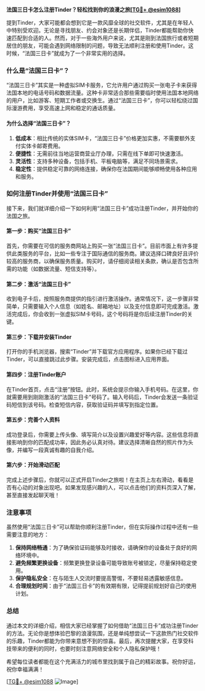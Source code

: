 **法国三日卡怎么注册Tinder？轻松找到你的浪漫之旅[[TG💪+ @esim1088](https://t.me/s/esim1088)]**

提到Tinder，大家可能都会想到它是一款风靡全球的社交软件，尤其是在年轻人中特别受欢迎。无论是寻找朋友、约会对象还是长期伴侣，Tinder都能帮助你快速匹配到合适的人。然而，对于一些海外用户来说，尤其是刚到法国旅行或者短期居住的朋友，可能会遇到网络限制的问题，导致无法顺利注册和使用Tinder。这时候，“法国三日卡”就成为了一个非常实用的选择。

### 什么是“法国三日卡”？

“法国三日卡”其实是一种虚拟SIM卡服务，它允许用户通过购买一张电子卡来获得法国本地的电话号码和数据流量。这种卡非常适合那些需要临时使用法国本地网络的用户，比如游客、短期工作者或交换生。通过“法国三日卡”，你可以轻松绕过国际漫游费用，享受高速上网和稳定的通话质量。

#### 为什么选择“法国三日卡”？

1. **低成本**：相比传统的实体SIM卡，“法国三日卡”价格更加实惠，不需要额外支付实体卡邮寄费用。
2. **便捷性**：无需前往当地运营商营业厅办理，只需在线下单即可快速激活。
3. **灵活性**：支持多种设备，包括手机、平板电脑等，满足不同场景需求。
4. **稳定性**：提供稳定可靠的网络连接，确保你在法国期间能够顺畅使用各种应用和服务。

### 如何注册Tinder并使用“法国三日卡”

接下来，我们就详细介绍一下如何利用“法国三日卡”成功注册Tinder，并开始你的法国之旅。

#### 第一步：购买“法国三日卡”

首先，你需要在可信的服务商网站上购买一张“法国三日卡”。目前市面上有许多提供此类服务的平台，比如一些专注于国际通信的服务商。建议选择口碑良好且评价较高的服务商，以确保服务质量。购买时，请仔细阅读相关条款，确认是否包含所需的功能（如数据流量、短信支持等）。

#### 第二步：激活“法国三日卡”

收到电子卡后，按照服务商提供的指引进行激活操作。通常情况下，这一步骤非常简单，只需要输入个人信息（如姓名、邮箱地址）以及支付信息即可完成激活。激活完成后，你会收到一张虚拟SIM卡号码，这个号码将是你后续注册Tinder的关键。

#### 第三步：下载并安装Tinder

打开你的手机浏览器，搜索“Tinder”并下载官方应用程序。如果你已经下载过Tinder，可以直接跳过此步骤。安装完成后，点击图标进入应用界面。

#### 第四步：注册Tinder账户

在Tinder首页，点击“注册”按钮。此时，系统会提示你输入手机号码。在这里，你就需要用到刚刚激活的“法国三日卡”号码了。输入号码后，Tinder会发送一条验证码短信到该号码。检查短信内容，获取验证码并填写到指定位置。

#### 第五步：完善个人资料

成功登录后，你需要上传头像、填写简介以及设置兴趣爱好等内容。这些信息将直接影响到你的匹配成功率，因此务必认真对待。建议选择清晰自然的照片作为头像，并编写一段真诚有趣的自我介绍。

#### 第六步：开始滑动匹配

完成上述步骤后，你就可以正式开启Tinder之旅啦！在主页上左右滑动，看看是否有心动的对象出现吧。如果发现感兴趣的人，可以点击他们的资料页深入了解，甚至直接发起聊天哦！

### 注意事项

虽然使用“法国三日卡”可以帮助你顺利注册Tinder，但在实际操作过程中还有一些需要注意的地方：

1. **保持网络畅通**：为了确保验证码能够及时接收，请确保你的设备处于良好的网络环境中。
2. **避免频繁更换设备**：频繁更换登录设备可能导致账号被锁定，尽量保持稳定使用。
3. **保护隐私安全**：在与陌生人交流时要提高警惕，不要轻易透露敏感信息。
4. **合理规划时间**：由于“法国三日卡”的有效期有限，记得提前规划好自己的使用计划。

### 总结

通过本文的详细介绍，相信大家已经掌握了如何借助“法国三日卡”成功注册Tinder的方法。无论你是想体验巴黎的浪漫氛围，还是单纯想尝试一下这款热门社交软件的乐趣，Tinder都能为你带来意想不到的惊喜。最后，再次提醒大家，在享受科技带来的便利的同时，也要时刻注意网络安全和个人隐私保护哦！

希望每位读者都能在这个充满活力的城市里找到属于自己的精彩故事。祝你好运，祝你幸福满满！

[[TG💪+ @esim1088](https://t.me/s/esim1088) ![Image](https://i.postimg.cc/4NQfJmqS/Snipaste-2025-05-13-00-14-12.png)]